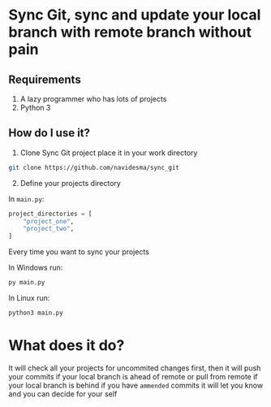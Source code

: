 # Sync Git, sync and update your local branch with remote branch without pain

## Requirements
1. A lazy programmer who has lots of projects
2. Python 3

## How do I use it?

1. Clone Sync Git project place it in your work directory

```bash
git clone https://github.com/navidesma/sync_git
```

2. Define your projects directory

In `main.py`:

```python
project_directories = [
    "project_one",
    "project_two",
]
```

Every time you want to sync your projects

In Windows run:

```bash
py main.py
```

In Linux run:

```bash
python3 main.py
```

# What does it do?

It will check all your projects for uncommited changes first,
then it will push your commits if your local branch is ahead of remote or pull from remote if your local branch is behind
if you have `ammended` commits it will let you know and you can decide for your self
